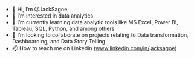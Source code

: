 - 👋 Hi, I’m @JackSagoe
- 👀 I’m interested in data analytics
- 🌱 I’m currently learning data analytic tools like MS Excel, Power BI, Tableau, SQL, Python, and among others
- 💞️ I’m looking to collaborate on projects relating to Data transformation, Dashboarding, and Data Story Telling
- 📫 How to reach me on Linkedin (www.linkedin.com/in/jacksagoe)
